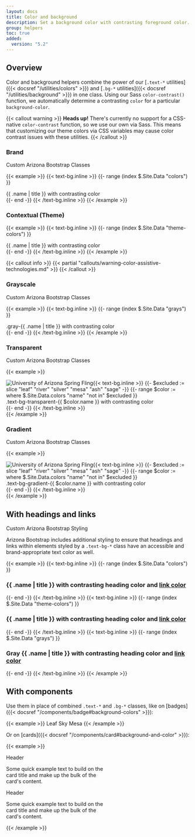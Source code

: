 ```yaml
---
layout: docs
title: Color and background
description: Set a background color with contrasting foreground color.
group: helpers
toc: true
added:
  version: "5.2"
---
```


## Overview

Color and background helpers combine the power of our [`.text-*` utilities]({{< docsref "/utilities/colors" >}}) and [`.bg-*` utilities]({{< docsref "/utilities/background" >}}) in one class. Using our Sass `color-contrast()` function, we automatically determine a contrasting `color` for a particular `background-color`.

{{< callout warning >}}
**Heads up!** There's currently no support for a CSS-native `color-contrast` function, so we use our own via Sass. This means that customizing our theme colors via CSS variables may cause color contrast issues with these utilities.
{{< /callout >}}

### Brand

<span class="badge badge-az-custom">Custom Arizona Bootstrap Classes</span>

{{< example >}}
{{< text-bg.inline >}}
{{- range (index $.Site.Data "colors") }}
<div class="text-bg-{{ .name }} p-3">{{ .name | title }} with contrasting color</div>
{{- end -}}
{{< /text-bg.inline >}}
{{< /example >}}

### Contextual (Theme)
{{< example >}}
{{< text-bg.inline >}}
{{- range (index $.Site.Data "theme-colors") }}
<div class="text-bg-{{ .name }} p-3">{{ .name | title }} with contrasting color</div>
{{- end -}}
{{< /text-bg.inline >}}
{{< /example >}}

{{< callout info >}}
{{< partial "callouts/warning-color-assistive-technologies.md" >}}
{{< /callout >}}

### Grayscale

<span class="badge badge-az-custom">Custom Arizona Bootstrap Classes</span>

{{< example >}}
{{< text-bg.inline >}}
{{- range (index $.Site.Data "grays") }}
<div class="text-bg-gray-{{ .name }} p-3">.gray-{{ .name | title }} with contrasting color</div>
{{- end -}}
{{< /text-bg.inline >}}
{{< /example >}}

### Transparent

<span class="badge badge-az-custom">Custom Arizona Bootstrap Classes</span>

{{< example >}}
<div class="position-relative overflow-hidden">
  <img class="position-absolute bottom-0" src="{{< docsrefazold `/assets/img/photo-gallery-demo/gallery-img-1.jpg` >}}" alt="University of Arizona Spring Fling">{{< text-bg.inline >}}
{{- $excluded := slice "leaf" "river" "silver" "mesa" "ash" "sage" -}}
{{- range $color := where $.Site.Data.colors "name" "not in" $excluded }}
  <div class="text-bg-transparent-{{ $color.name }} p-3 position-relative">.text-bg-transparent-{{ $color.name }} with contrasting color</div>
{{- end -}}
{{< /text-bg.inline >}}
</div>
{{< /example >}}

### Gradient

<span class="badge badge-az-custom">Custom Arizona Bootstrap Classes</span>

{{< example >}}
<div class="position-relative overflow-hidden">
  <img class="position-absolute bottom-0" src="{{< docsrefazold `/assets/img/photo-gallery-demo/gallery-img-1.jpg` >}}" alt="University of Arizona Spring Fling">{{< text-bg.inline >}}
{{- $excluded := slice "leaf" "river" "silver" "mesa" "ash" "sage" -}}
{{- range $color := where $.Site.Data.colors "name" "not in" $excluded }}
  <div class="text-bg-gradient-{{ $color.name }} p-3 position-relative">.text-bg-gradient-{{ $color.name }} with contrasting color</div>
{{- end -}}
{{< /text-bg.inline >}}
</div>
{{< /example >}}

## With headings and links

<span class="badge badge-az-custom">Custom Arizona Bootstrap Styling</span>

Arizona Bootstrap includes additional styling to ensure that headings and links within elements styled by a `.text-bg-*` class have an accessible and brand-appropriate text color as well.

{{< example >}}
{{< text-bg.inline >}}
{{- range (index $.Site.Data "colors") }}
<div class="text-bg-{{ .name }} p-3"><h3 class="h6 my-0">{{ .name | title }} with contrasting heading color and <a href="#top">link color</a></h3></div>
{{- end -}}
{{< /text-bg.inline >}}
{{< text-bg.inline >}}
{{- range (index $.Site.Data "theme-colors") }}
<div class="text-bg-{{ .name }} p-3"><h3 class="h6 my-0">{{ .name | title }} with contrasting heading color and <a href="#top">link color</a></h3></div>
{{- end -}}
{{< /text-bg.inline >}}
{{< text-bg.inline >}}
{{- range (index $.Site.Data "grays") }}
<div class="text-bg-gray-{{ .name }} p-3"><h3 class="h6 my-0">Gray {{ .name | title }} with contrasting heading color and <a href="#top">link color</a></h3></div>
{{- end -}}
{{< /text-bg.inline >}}
{{< /example >}}

## With components

Use them in place of combined `.text-*` and `.bg-*` classes, like on [badges]({{< docsref "/components/badge#background-colors" >}}):

{{< example >}}
<span class="badge text-bg-leaf">Leaf</span>
<span class="badge text-bg-sky">Sky</span>
<span class="badge text-bg-mesa">Mesa</span>
{{< /example >}}

Or on [cards]({{< docsref "/components/card#background-and-color" >}}):

{{< example >}}
<div class="card text-bg-warm-gray mb-3" style="max-width: 18rem;">
  <div class="card-header">Header</div>
  <div class="card-body">
    <p class="card-text">Some quick example text to build on the card title and make up the bulk of the card's content.</p>
  </div>
</div>
<div class="card text-bg-chili mb-3" style="max-width: 18rem;">
  <div class="card-header">Header</div>
  <div class="card-body">
    <p class="card-text">Some quick example text to build on the card title and make up the bulk of the card's content.</p>
  </div>
</div>
{{< /example >}}
